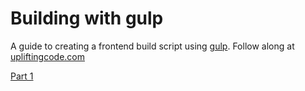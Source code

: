 Building with gulp
===================

A guide to creating a frontend build script using [gulp](http://gulpjs.com/). Follow along at [upliftingcode.com](http://upliftingcode.com/)

  [Part 1](http://upliftingcode.com/blog/2014/12/building-with-gulp-part-1/)  
